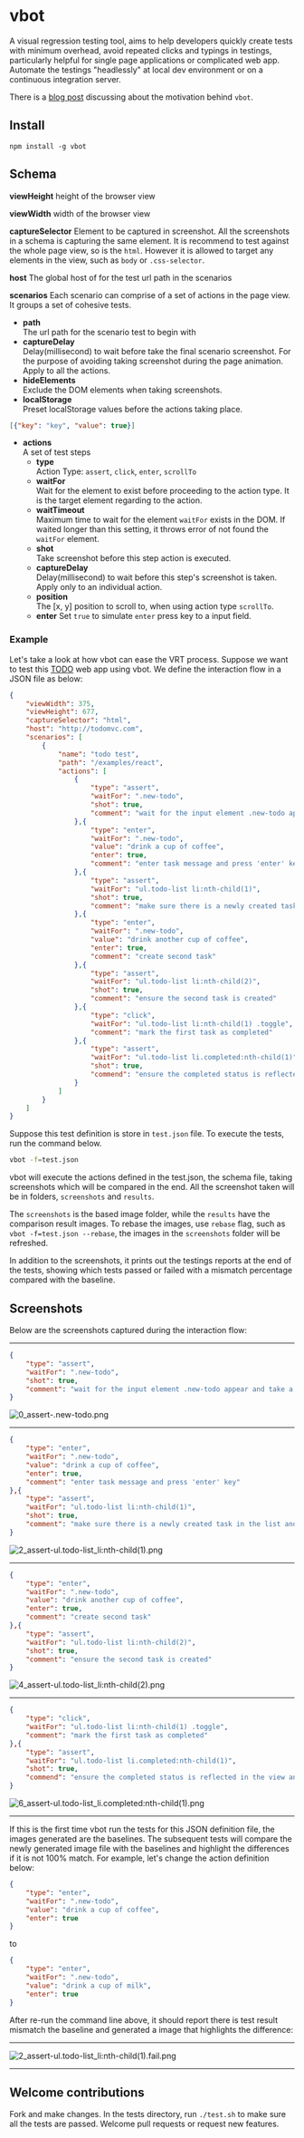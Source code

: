 # vbot
A visual regression testing tool, aims to help developers quickly create tests with minimum overhead, avoid repeated clicks and typings in testings, particularly helpful for single page applications or complicated web app. Automate the testings "headlessly" at local dev environment or on a continuous integration server.

There is a [blog post](http://katat.github.io/2017/01/09/vbot/) discussing about the motivation behind `vbot`.

## Install
`npm install -g vbot`

## Schema
**viewHeight**
height of the browser view

**viewWidth**
width of the browser view

**captureSelector**
Element to be captured in screenshot. All the screenshots in a schema is capturing the same element. It is recommend to test against the whole page view, so is the `html`. However it is allowed to target any elements in the view, such as `body` or `.css-selector`.

**host**
The global host of for the test url path in the scenarios

**scenarios**
Each scenario can comprise of a set of actions in the page view. It groups a set of cohesive tests.
 - **path**  
 The url path for the scenario test to begin with
 - **captureDelay**  
 Delay(millisecond) to wait before take the final scenario screenshot. For the purpose of avoiding taking screenshot during the page animation. Apply to all the actions.
 - **hideElements**  
 Exclude the DOM elements when taking screenshots.
 - **localStorage**  
 Preset localStorage values before the actions taking place.
 ```json
 [{"key": "key", "value": true}]
 ```

 - **actions**  
 A set of test steps
   - **type**  
   Action Type: `assert`, `click`, `enter`, `scrollTo`
   - **waitFor**  
   Wait for the element to exist before proceeding to the action type. It is the target element regarding to the action.
   - **waitTimeout**  
   Maximum time to wait for the element `waitFor` exists in the DOM. If waited longer than this setting, it throws error of not found the `waitFor` element.
   - **shot**  
   Take screenshot before this step action is executed.
   - **captureDelay**  
   Delay(millisecond) to wait before this step's screenshot is taken. Apply only to an individual action.
   - **position**  
   The [x, y] position to scroll to, when using action type `scrollTo`.
   - **enter**
   Set `true` to simulate `enter` press key to a input field.

### Example

Let's take a look at how vbot can ease the VRT process. Suppose we want to test this [TODO](http://todomvc.com/examples/react) web app using vbot. We define the interaction flow in a JSON file as below:

```json
{
    "viewWidth": 375,
    "viewHeight": 677,
    "captureSelector": "html",
    "host": "http://todomvc.com",
    "scenarios": [
        {
            "name": "todo test",
            "path": "/examples/react",
            "actions": [
                {
                    "type": "assert",
                    "waitFor": ".new-todo",
                    "shot": true,
                    "comment": "wait for the input element .new-todo appear and take a screenshot"
                },{
                    "type": "enter",
                    "waitFor": ".new-todo",
                    "value": "drink a cup of coffee",
                    "enter": true,
                    "comment": "enter task message and press 'enter' key"
                },{
                    "type": "assert",
                    "waitFor": "ul.todo-list li:nth-child(1)",
                    "shot": true,
                    "comment": "make sure there is a newly created task in the list and take screenshot"
                },{
                    "type": "enter",
                    "waitFor": ".new-todo",
                    "value": "drink another cup of coffee",
                    "enter": true,
                    "comment": "create second task"
                },{
                    "type": "assert",
                    "waitFor": "ul.todo-list li:nth-child(2)",
                    "shot": true,
                    "comment": "ensure the second task is created"
                },{
                    "type": "click",
                    "waitFor": "ul.todo-list li:nth-child(1) .toggle",
                    "comment": "mark the first task as completed"
                },{
                    "type": "assert",
                    "waitFor": "ul.todo-list li.completed:nth-child(1)",
                    "shot": true,
                    "commend": "ensure the completed status is reflected in the view and take screenshot"
                }
            ]
        }
    ]
}

```

Suppose this test definition is store in `test.json` file. To execute the tests, run the command below.

```bash
vbot -f=test.json
```

vbot will execute the actions defined in the test.json, the schema file,  taking screenshots which will be compared in the end. All the screenshot taken will be in folders, `screenshots` and `results`.

The `screenshots` is the based image folder, while the `results` have the comparison result images. To rebase the images, use `rebase` flag, such as `vbot -f=test.json --rebase`, the images in the `screenshots` folder will be refreshed.

In addition to the screenshots, it prints out the testings reports at the end of the tests, showing which tests passed or failed with a mismatch percentage compared with the baseline.

## Screenshots
Below are the screenshots captured during the interaction flow:

------------

```json
{
    "type": "assert",
    "waitFor": ".new-todo",
    "shot": true,
    "comment": "wait for the input element .new-todo appear and take a screenshot"
}
```
![0_assert-.new-todo.png](img/0_assert-.new-todo.png)

-------------
```json
{
    "type": "enter",
    "waitFor": ".new-todo",
    "value": "drink a cup of coffee",
    "enter": true,
    "comment": "enter task message and press 'enter' key"
},{
    "type": "assert",
    "waitFor": "ul.todo-list li:nth-child(1)",
    "shot": true,
    "comment": "make sure there is a newly created task in the list and take screenshot"
}
```
![2_assert-ul.todo-list_li:nth-child(1).png](img/2_step.png)

--------------
```json
{
    "type": "enter",
    "waitFor": ".new-todo",
    "value": "drink another cup of coffee",
    "enter": true,
    "comment": "create second task"
},{
    "type": "assert",
    "waitFor": "ul.todo-list li:nth-child(2)",
    "shot": true,
    "comment": "ensure the second task is created"
}
```
![4_assert-ul.todo-list_li:nth-child(2).png](img/4_step.png)

---------------
```json
{
    "type": "click",
    "waitFor": "ul.todo-list li:nth-child(1) .toggle",
    "comment": "mark the first task as completed"
},{
    "type": "assert",
    "waitFor": "ul.todo-list li.completed:nth-child(1)",
    "shot": true,
    "commend": "ensure the completed status is reflected in the view and take screenshot"
}
```
![6_assert-ul.todo-list_li.completed:nth-child(1).png](img/6_step.png)

------------

If this is the first time vbot run the tests for this JSON definition file, the images generated are the baselines. The subsequent tests will compare the newly generated image file with the baselines and highlight the differences if it is not 100% match. For example, let's change the action definition below:

```json
{
    "type": "enter",
    "waitFor": ".new-todo",
    "value": "drink a cup of coffee",
    "enter": true
}
```

to

```json
{
    "type": "enter",
    "waitFor": ".new-todo",
    "value": "drink a cup of milk",
    "enter": true
}
```

After re-run the command line above, it should report there is test result mismatch the baseline and generated a image that highlights the difference:

------------------

![2_assert-ul.todo-list_li:nth-child(1).fail.png](img/2_step.fail.png)

------------------
## Welcome contributions

Fork and make changes. In the tests directory, run `./test.sh` to make sure all the tests are passed. Welcome pull requests or request new features.
